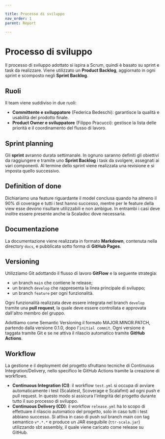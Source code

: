 ```yaml
---

title: Processo di sviluppo
nav_order: 1
parent: Report

---
```


# Processo di sviluppo

Il processo di sviluppo adottato si ispira a Scrum, quindi è basato su sprint e task da realizzare.
Viene utilizzato un **Product Backlog**, aggiornato in ogni sprint e scomposto negli **Sprint Backlog**.

## Ruoli

Il team viene suddiviso in due ruoli:

- **Committente e sviluppatore** (Federica Bedeschi): garantisce la qualità e usabilità del prodotto finale.  
- **Product Owner e sviluppatore** (Filippo Pracucci): gestisce la lista delle priorità e il coordinamento del flusso di lavoro.

## Sprint planning

Gli **sprint** avranno durata settimanale. In ognuno saranno definiti gli obiettivi da
raggiungere e tramite uno **Sprint Backlog** i task da svolgere, assegnati ai vari componenti. Al termine dello sprint
viene realizzata una revisione e si imposta quello successivo.

## Definition of done

Dichiariamo una feature riguardante il model conclusa quando ha almeno il 90% di coverage e tutti i test hanno successo,
mentre per le feature della view esse devono risultare utilizzabili e non ambigue. In entrambi i casi deve inoltre
essere presente anche la Scaladoc dove necessaria.

## Documentazione

La documentazione viene realizzata in formato **Markdown**, contenuta nella directory `docs`, e pubblicata sotto forma di
**GitHub Pages**.

## Versioning

Utilizziamo Git adottando il flusso di lavoro **GitFlow** e la seguente strategia:
- un branch `main` che contiene le release;
- un branch `develop` che rappresenta la linea principale di sviluppo;
- un branch `feature` per ogni funzionalità.

Ogni funzionalità realizzata deve essere integrata nel branch `develop` tramite una **pull request**, la quale deve
essere controllata e approvata dall'altro membro del gruppo.

Adottiamo come Semantic Versioning il formato MAJOR.MINOR.PATCH, partendo dalla versione 0.1.0, dopo l'`initial commit`.
Ogni versione è taggata tramite Git e se ne attiva il rilascio automatico tramite **GitHub Actions**.

## Workflow

La gestione e il deployment del progetto sfruttano tecniche di Continuous Integration/Delivery, nello specifico le 
GitHub Actions tramite la creazione di workflows.

- **Continuous Integration (CI)**: il workflow `test.yml` si occupa di avviare automaticamente i test (Scalatest, Scoverage
e Scalafmt) ad ogni push e pull request. In questo modo si assicura l'integrità del progetto durante tutto il suo
processo di sviluppo.
- **Continuous Delivery (CD)**: il workflow `release.yml` ha lo scopo di effettuare il rilascio automatico del progetto,
solo in caso tutti i test abbiano successo. Si attiva in caso di push sul branch main con tag semantico `v*.*.*`
e produce un JAR eseguibile (`ttr-scala.jar`) utilizzando sbt assembly, il quale viene caricato come release su GitHub.
